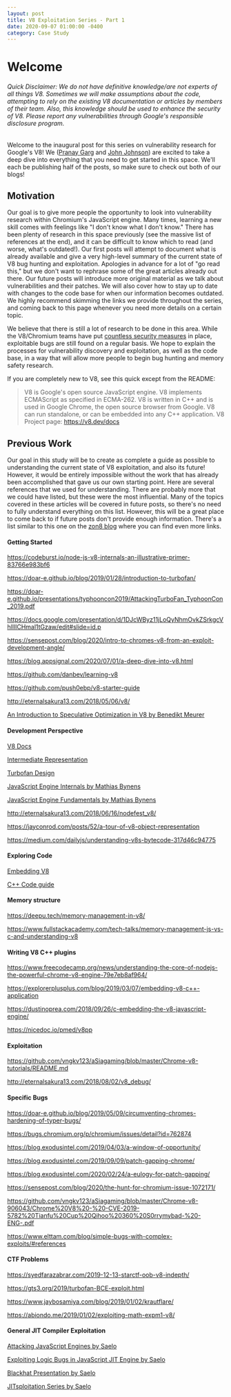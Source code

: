```yaml
---
layout: post
title: V8 Exploitation Series - Part 1
date: 2020-09-07 01:00:00 -0400
category: Case Study
---
```


# Welcome

###### Quick Disclaimer: We do not have definitive knowledge/are not experts of all things V8. Sometimes we will make assumptions about the code, attempting to rely on the existing V8 documentation or articles by members of their team. Also, this knowledge should be used to enhance the security of V8. Please report any vulnerabilities through Google's responsible disclosure program.

Welcome to the inaugural post for this series on vulnerability research for Google's V8! We ([Pranay Garg](https://hashprks.com) and [John Johnson](https://m4dst4cks.github.io)) are excited to take a deep dive into everything that you need to get started in this space. We'll each be publishing half of the posts, so make sure to check out both of our blogs!

## Motivation

Our goal is to give more people the opportunity to look into vulnerability research within Chromium's JavaScript engine. Many times, learning a new skill comes with feelings like "I don't know what I don't know." There has been plenty of research in this space previously (see the massive list of references at the end), and it can be difficult to know which to read (and worse, what's outdated!). Our first posts will attempt to document what is already available and give a very high-level summary of the current state of V8 bug hunting and exploitation. Apologies in advance for a lot of "go read this," but we don't want to rephrase some of the great articles already out there. Our future posts will introduce more original material as we talk about vulnerabilities and their patches. We will also cover how to stay up to date with changes to the code base for when our information becomes outdated. We highly recommend skimming the links we provide throughout the series, and coming back to this page whenever you need more details on a certain topic.

We believe that there is still a lot of research to be done in this area. While the V8/Chromium teams have put [countless security measures](https://www.chromium.org/Home/chromium-security/brag-sheet) in place, exploitable bugs are still found on a regular basis. We hope to explain the processes for vulnerability discovery and exploitation, as well as the code base, in a way that will allow more people to begin bug hunting and memory safety research. 

If you are completely new to V8, see this quick except from the README:

> V8 is Google's open source JavaScript engine.
> V8 implements ECMAScript as specified in ECMA-262.
> V8 is written in C++ and is used in Google Chrome, the open source browser from Google.
> V8 can run standalone, or can be embedded into any C++ application.
> V8 Project page: https://v8.dev/docs

## Previous Work

Our goal in this study will be to create as complete a guide as possible to understanding the current state of V8 exploitation, and also its future! However, it would be entirely impossible without the work that has already been accomplished that gave us our own starting point. Here are several references that we used for understanding. There are probably more that we could have listed, but these were the most influential. Many of the topics covered in these articles will be covered in future posts, so there's no need to fully understand everything on this list. However, this will be a great place to come back to if future posts don't provide enough information. There's a list similar to this one on the [zon8 blog](https://zon8.re/posts/v8-chrome-architecture-reading-list-for-vulnerability-researchers/) where you can find even more links.

#### Getting Started

https://codeburst.io/node-js-v8-internals-an-illustrative-primer-83766e983bf6

https://doar-e.github.io/blog/2019/01/28/introduction-to-turbofan/

https://doar-e.github.io/presentations/typhooncon2019/AttackingTurboFan_TyphoonCon_2019.pdf

https://docs.google.com/presentation/d/1DJcWByz11jLoQyNhmOvkZSrkgcVhllIlCHmal1tGzaw/edit#slide=id.p

https://sensepost.com/blog/2020/intro-to-chromes-v8-from-an-exploit-development-angle/

https://blog.appsignal.com/2020/07/01/a-deep-dive-into-v8.html

https://github.com/danbev/learning-v8

https://github.com/push0ebp/v8-starter-guide

http://eternalsakura13.com/2018/05/06/v8/

[An Introduction to Speculative Optimization in V8 by Benedikt Meurer](https://ponyfoo.com/articles/an-introduction-to-speculative-optimization-in-v8)

#### Development Perspective

[V8 Docs](https://v8.dev/docs/)

[Intermediate Representation](https://docs.google.com/presentation/d/1Z9iIHojKDrXvZ27gRX51UxHD-bKf1QcPzSijntpMJBM/edit#slide=id.g19134d40cb_0_502)

[Turbofan Design](https://docs.google.com/presentation/d/1sOEF4MlF7LeO7uq-uThJSulJlTh--wgLeaVibsbb3tc/edit#slide=id.g5499b9c42_01170)

[JavaScript Engine Internals by Mathias Bynens](https://www.youtube.com/watch?v=-lt6a9kbc_k)

[JavaScript Engine Fundamentals by Mathias Bynens](https://mathiasbynens.be/notes/shapes-ics)

http://eternalsakura13.com/2018/06/16/nodefest_v8/

https://jayconrod.com/posts/52/a-tour-of-v8-object-representation

https://medium.com/dailyjs/understanding-v8s-bytecode-317d46c94775

#### Exploring Code

[Embedding V8](https://v8.dev/docs/embed)

[C++ Code guide](https://www.chromium.org/developers/cpp-in-chromium-101-codelab)

#### Memory structure

https://deepu.tech/memory-management-in-v8/

https://www.fullstackacademy.com/tech-talks/memory-management-js-vs-c-and-understanding-v8

#### Writing V8 C++ plugins

https://www.freecodecamp.org/news/understanding-the-core-of-nodejs-the-powerful-chrome-v8-engine-79e7eb8af964/

https://explorerplusplus.com/blog/2019/03/07/embedding-v8-c++-application

https://dustinoprea.com/2018/09/26/c-embedding-the-v8-javascript-engine/

https://nicedoc.io/pmed/v8pp

#### Exploitation 

https://github.com/vngkv123/aSiagaming/blob/master/Chrome-v8-tutorials/README.md

http://eternalsakura13.com/2018/08/02/v8_debug/

#### Specific Bugs

https://doar-e.github.io/blog/2019/05/09/circumventing-chromes-hardening-of-typer-bugs/

https://bugs.chromium.org/p/chromium/issues/detail?id=762874

https://blog.exodusintel.com/2019/04/03/a-window-of-opportunity/

https://blog.exodusintel.com/2019/09/09/patch-gapping-chrome/

https://blog.exodusintel.com/2020/02/24/a-eulogy-for-patch-gapping/

https://sensepost.com/blog/2020/the-hunt-for-chromium-issue-1072171/

https://github.com/vngkv123/aSiagaming/blob/master/Chrome-v8-906043/Chrome%20V8%20-%20-CVE-2019-5782%20Tianfu%20Cup%20Qihoo%20360%20S0rrymybad-%20-ENG-.pdf

https://www.elttam.com/blog/simple-bugs-with-complex-exploits/#references

#### CTF Problems

https://syedfarazabrar.com/2019-12-13-starctf-oob-v8-indepth/

https://gts3.org/2019/turbofan-BCE-exploit.html

https://www.jaybosamiya.com/blog/2019/01/02/krautflare/

https://abiondo.me/2019/01/02/exploiting-math-expm1-v8/

#### General JIT Compiler Exploitation

[Attacking JavaScript Engines by Saelo](http://www.phrack.org/papers/attacking_javascript_engines.html)

[Exploiting Logic Bugs in JavaScript JIT Engine by Saelo](http://phrack.org/papers/jit_exploitation.html)

[Blackhat Presentation by Saelo](https://saelo.github.io/presentations/blackhat_us_18_attacking_client_side_jit_compilers.pdf)

[JITsploitation Series by Saelo](https://googleprojectzero.blogspot.com/2020/09/jitsploitation-one.html)
